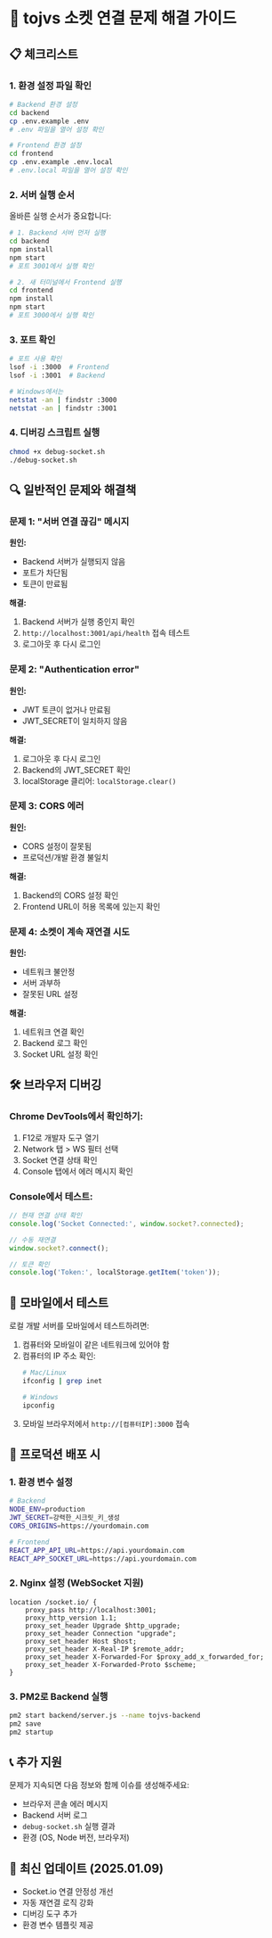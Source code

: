 # 🔧 tojvs 소켓 연결 문제 해결 가이드

## 📋 체크리스트

### 1. 환경 설정 파일 확인
```bash
# Backend 환경 설정
cd backend
cp .env.example .env
# .env 파일을 열어 설정 확인

# Frontend 환경 설정
cd frontend
cp .env.example .env.local
# .env.local 파일을 열어 설정 확인
```

### 2. 서버 실행 순서
올바른 실행 순서가 중요합니다:

```bash
# 1. Backend 서버 먼저 실행
cd backend
npm install
npm start
# 포트 3001에서 실행 확인

# 2. 새 터미널에서 Frontend 실행
cd frontend
npm install
npm start
# 포트 3000에서 실행 확인
```

### 3. 포트 확인
```bash
# 포트 사용 확인
lsof -i :3000  # Frontend
lsof -i :3001  # Backend

# Windows에서는
netstat -an | findstr :3000
netstat -an | findstr :3001
```

### 4. 디버깅 스크립트 실행
```bash
chmod +x debug-socket.sh
./debug-socket.sh
```

## 🔍 일반적인 문제와 해결책

### 문제 1: "서버 연결 끊김" 메시지
**원인:**
- Backend 서버가 실행되지 않음
- 포트가 차단됨
- 토큰이 만료됨

**해결:**
1. Backend 서버가 실행 중인지 확인
2. `http://localhost:3001/api/health` 접속 테스트
3. 로그아웃 후 다시 로그인

### 문제 2: "Authentication error"
**원인:**
- JWT 토큰이 없거나 만료됨
- JWT_SECRET이 일치하지 않음

**해결:**
1. 로그아웃 후 다시 로그인
2. Backend의 JWT_SECRET 확인
3. localStorage 클리어: `localStorage.clear()`

### 문제 3: CORS 에러
**원인:**
- CORS 설정이 잘못됨
- 프로덕션/개발 환경 불일치

**해결:**
1. Backend의 CORS 설정 확인
2. Frontend URL이 허용 목록에 있는지 확인

### 문제 4: 소켓이 계속 재연결 시도
**원인:**
- 네트워크 불안정
- 서버 과부하
- 잘못된 URL 설정

**해결:**
1. 네트워크 연결 확인
2. Backend 로그 확인
3. Socket URL 설정 확인

## 🛠️ 브라우저 디버깅

### Chrome DevTools에서 확인하기:
1. F12로 개발자 도구 열기
2. Network 탭 > WS 필터 선택
3. Socket 연결 상태 확인
4. Console 탭에서 에러 메시지 확인

### Console에서 테스트:
```javascript
// 현재 연결 상태 확인
console.log('Socket Connected:', window.socket?.connected);

// 수동 재연결
window.socket?.connect();

// 토큰 확인
console.log('Token:', localStorage.getItem('token'));
```

## 📱 모바일에서 테스트
로컬 개발 서버를 모바일에서 테스트하려면:

1. 컴퓨터와 모바일이 같은 네트워크에 있어야 함
2. 컴퓨터의 IP 주소 확인:
   ```bash
   # Mac/Linux
   ifconfig | grep inet
   
   # Windows
   ipconfig
   ```
3. 모바일 브라우저에서 `http://[컴퓨터IP]:3000` 접속

## 🚀 프로덕션 배포 시

### 1. 환경 변수 설정
```bash
# Backend
NODE_ENV=production
JWT_SECRET=강력한_시크릿_키_생성
CORS_ORIGINS=https://yourdomain.com

# Frontend
REACT_APP_API_URL=https://api.yourdomain.com
REACT_APP_SOCKET_URL=https://api.yourdomain.com
```

### 2. Nginx 설정 (WebSocket 지원)
```nginx
location /socket.io/ {
    proxy_pass http://localhost:3001;
    proxy_http_version 1.1;
    proxy_set_header Upgrade $http_upgrade;
    proxy_set_header Connection "upgrade";
    proxy_set_header Host $host;
    proxy_set_header X-Real-IP $remote_addr;
    proxy_set_header X-Forwarded-For $proxy_add_x_forwarded_for;
    proxy_set_header X-Forwarded-Proto $scheme;
}
```

### 3. PM2로 Backend 실행
```bash
pm2 start backend/server.js --name tojvs-backend
pm2 save
pm2 startup
```

## 📞 추가 지원
문제가 지속되면 다음 정보와 함께 이슈를 생성해주세요:
- 브라우저 콘솔 에러 메시지
- Backend 서버 로그
- `debug-socket.sh` 실행 결과
- 환경 (OS, Node 버전, 브라우저)

## 🔄 최신 업데이트 (2025.01.09)
- Socket.io 연결 안정성 개선
- 자동 재연결 로직 강화
- 디버깅 도구 추가
- 환경 변수 템플릿 제공